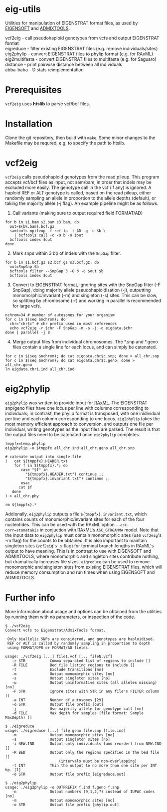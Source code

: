 # eig-utils
 
Utilities for manipulation of EIGENSTRAT format files, as used by
[EIGENSOFT](https://github.com/DReichLab/EIG) and
[ADMIXTOOLS](https://github.com/DReichLab/AdmixTools).

vcf2eig - call pseudohaploid genotypes from vcfs and output EIGENSTRAT format  
eigreduce - filter existing EIGENSTRAT files (e.g. remove individuals/sites)  
eig2phylip - convert EIGENSTRAT files to phylip format (e.g. for RAxML)  
eig2multifasta - convert EIGENSTRAT files to multifasta (e.g. for Saguaro)  
distance - print pairwise distance between all individuals  
abba-baba - D stats reimplementation  

# Prerequisites
`vcf2eig` uses **htslib** to parse vcf/bcf files.

# Installation
Clone the git repository, then build with `make`.  Some minor changes to the
Makefile may be requred, e.g. to specify the path to htslib.

# vcf2eig
`vcf2eig` calls pseudohaploid genotypes from the read pileup.  This program
accepts vcf/bcf files as input, not sam/bam, in order that indels may be
excluded more easily.  The genotype call in the vcf (if any) is ignored.
A haploid REF or ALT genotype is called, based on the read pileup, either
randomly sampling an allele in proportion to the allele depths (default),
or taking the majority allele (-j flag).
An example pipeline might be as follows.

1. Call variants (making sure to output required field FORMAT/AD)
```
for b in s1.bam s2.bam s3.bam; do
  out=${b%.bam}.bcf.gz
  samtools mpileup -f ref.fa -t AD -g -u $b \
    | bcftools call -c -O b -o $out
  bcftools index $out
done
```

2. Mark snps within 3 bp of indels with the `SnpGap` filter.
```
for b in s1.bcf.gz s2.bcf.gz s3.bcf.gz; do
  out=SnpGap.$b
  bcftools filter --SnpGap 3 -O b -o $out $b
  bcftools index $out
```

3. Convert to EIGENSTRAT format, ignoring sites with the SnpGap filter
   (-F SnpGap), doing majority allele pseudohaploidisation (-j),
   outputting monomorphic/invariant (-m) and singleton (-s) sites.
   This can be slow, so splitting by chromosome (-r) and working in parallel is
   recommended for large vcfs.
```
nchrom=34 # number of autosomes for your organism
for c in $(seq $nchrom); do
  chr="chr$c" # chr prefix used in most references
  echo vcf2eig -r $chr -F SnpGap -m -s -j -o eigdata.$chr
done | parallel -j 8
```

4. Merge output files from individual chromosomes.
   The *.snp and *.geno files contain a single line for each locus,
   and can simply be catenated.
```
for c in $(seq $nchrom); do cat eigdata.chr$c.snp; done > all_chr.snp
for c in $(seq $nchrom); do cat eigdata.chr$c.geno; done > all_chr.geno
ln eigdata.chr1.ind all_chr.ind
```

# eig2phylip

`eig2phylip` was written to provide input for
[RAxML](https://sco.h-its.org/exelixis/web/software/raxml/index.html).
The EIGENSTRAT snp/geno files have one locus per line with columns
corresponding to individuals; in contrast, the phylip format is
transposed, with one inidividual per line and each column corresponding
to one locus.
`eig2phylip` takes the most memory efficient approach to conversion, and
outputs one file per individual, writing genotypes as the input files
are parsed.  The result is that the output files need to be catenated
once `eig2phylip` completes.

```
tmppfx=temp.phylip
eig2phylip -o $tmppfx all_chr.ind all_chr.geno all_chr.snp

# catenate output into single file
(   cat ${tmppfx}.HEADER.txt
    for f in ${tmppfx}.*; do
       case "$f" in
         "${tmppfx}.HEADER.txt") continue ;;
         "${tmppfx}.invariant.txt") continue ;;
       esac
      cat $f
   done
) > all_chr.phy

rm ${tmppfx}.*
```

Addionally, `eig2phylip` outputs a file `${tmppfx}.invariant.txt`, which
contains counts of monomorphic/invariant sites for each of the four
nucleotides.  This can be used with the RAxML option `--asc-corr=stamatakis`
in conjuction with RAxML's `ASC_GTRGAMMA` model.  Note that the input
data to `eig2phylip` must contain monomorphic sites (use `vcf2eig`'s -m flag)
for the counts to be obtained.  It is also important to maintain singleton
sites (`vcf2eig`'s -s flag) for terminal branch lengths in RAxML's output to
have meaning.  This is in contrast to use with EIGENSOFT and ADMIXTOOLS,
where monomorphic and singleton sites contribute nothing, but dramatically
increases file sizes.  `eigreduce` can be used to remove monomorphic and
singleton sites from existing EIGENSTRAT files, which will reduce memory
consumption and run times when using EIGENSOFT and ADMIXTOOLS.

# Further info
More information about usage and options can be obtained from the utilities
by running them with no parameters, or inspection of the code.
```
$ ./vcf2eig
Convert vcfs to Eigenstrat/AdmixTools format.

 Only biallelic SNPs are considered, and genotypes are haploidised.
 REF or ALT is called by randomly sampling in proportion to depth
 using FORMAT/DPR or FORMAT/AD fields.

usage: ./vcf2eig [...] file1.vcf [... fileN.vcf]
   -r STR           Comma separated list of regions to include []
   -R FILE          Bed file listing regions to include []
   -t               Exclude transitions [no]
   -m               Output monomorphic sites [no]
   -s               Output singleton sites [no]
   -u               Output uninformative sites (all alleles missing) [no]
   -F STR           Ignore sites with STR in any file's FILTER column []
   -a INT           Number of autosomes [29]
   -o STR           Output file prefix [out]
   -j               Use majority allele for genotype call [no]
   -d FILE          Max depth for samples (file format: Sample  MaxDepth) []
```

```
$ ./eigreduce
usage: ./eigreduce [...] file.geno file.snp [file.ind]
   -m               Output monomorphic sites [no]
   -s               Output singleton sites [no]
   -i NEW.IND       Output only individuals (and reorder) from NEW.IND []
   -R BED           Output only the regions specified in the bed file []
                        (intervals must be non-overlapping)
   -t INT           Thin the output to no more than one site per INT bp. [1]
   -o STR           Output file prefix [eigreduce.out]
```

```
$ ./eig2phylip
usage: ./eig2phylip -o OUTPREFIX f.ind f.geno f.snp
   -n               Output numbers (0,1,2,?) instead of IUPAC codes [no]
   -m               Output monomorphic sites [no]
   -o STR           Output file prefix [phylip.out]
```
